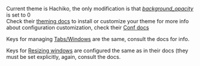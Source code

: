 Current theme is Hachiko, the only modification is that [_background_opacity_](https://sw.kovidgoyal.net/kitty/conf/#opt-kitty.background_opacity) is set to 0
<br /> Check their [theming docs](https://sw.kovidgoyal.net/kitty/kittens/themes/) to install or customize your theme
for more info about configuration customization, check their [Conf docs](https://sw.kovidgoyal.net/kitty/conf/)

Keys for managing [Tabs/Windows](https://sw.kovidgoyal.net/kitty/overview/#tabs-and-windows) are the same, consult the docs for info.

Keys for [Resizing windows](https://sw.kovidgoyal.net/kitty/layouts/#window-resizing) are configured the same as in their docs (they must be set explicitly, again, consult the docs.
